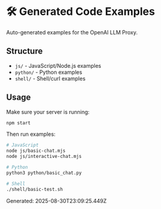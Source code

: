 # 🛠️ Generated Code Examples

Auto-generated examples for the OpenAI LLM Proxy.

## Structure

- `js/` - JavaScript/Node.js examples  
- `python/` - Python examples
- `shell/` - Shell/curl examples

## Usage

Make sure your server is running:
```bash
npm start
```

Then run examples:
```bash
# JavaScript
node js/basic-chat.mjs
node js/interactive-chat.mjs

# Python
python3 python/basic_chat.py

# Shell
./shell/basic-test.sh
```

Generated: 2025-08-30T23:09:25.449Z
